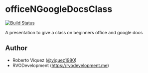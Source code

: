 # officeNGoogleDocsClass
[![Build Status](https://travis-ci.org/rviquez/connell-usability.svg?branch=master)](https://travis-ci.org/rviquez/connell-usability)

A presentation to give a class on beginners office and google docs


## Author
- Roberto Viquez ([@viquez1980](https://twitter.com/viquez1980))
- RVODevelopment (https://rvodevelopment.me)
